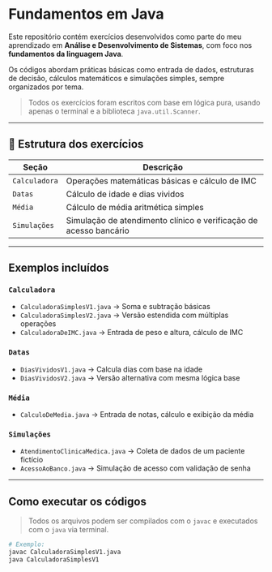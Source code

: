 # Fundamentos em Java

Este repositório contém exercícios desenvolvidos como parte do meu aprendizado em **Análise e Desenvolvimento de Sistemas**, com foco nos **fundamentos da linguagem Java**.

Os códigos abordam práticas básicas como entrada de dados, estruturas de decisão, cálculos matemáticos e simulações simples, sempre organizados por tema.

>  Todos os exercícios foram escritos com base em lógica pura, usando apenas o terminal e a biblioteca `java.util.Scanner`.

---

## 📂 Estrutura dos exercícios

| Seção           | Descrição                                                       |
|-----------------|-----------------------------------------------------------------|
| `Calculadora`   | Operações matemáticas básicas e cálculo de IMC                  |
| `Datas`         | Cálculo de idade e dias vividos                                 |
| `Média`         | Cálculo de média aritmética simples                             |
| `Simulações`    | Simulação de atendimento clínico e verificação de acesso bancário |

---

## Exemplos incluídos

###  `Calculadora`
- `CalculadoraSimplesV1.java` → Soma e subtração básicas
- `CalculadoraSimplesV2.java` → Versão estendida com múltiplas operações
- `CalculadoraDeIMC.java` → Entrada de peso e altura, cálculo de IMC

###  `Datas`
- `DiasVividosV1.java` → Calcula dias com base na idade
- `DiasVividosV2.java` → Versão alternativa com mesma lógica base

###  `Média`
- `CalculoDeMedia.java` → Entrada de notas, cálculo e exibição da média

###  `Simulações`
- `AtendimentoClinicaMedica.java` → Coleta de dados de um paciente fictício
- `AcessoAoBanco.java` → Simulação de acesso com validação de senha

---

## Como executar os códigos

> Todos os arquivos podem ser compilados com o `javac` e executados com o `java` via terminal.

```bash
# Exemplo:
javac CalculadoraSimplesV1.java
java CalculadoraSimplesV1
